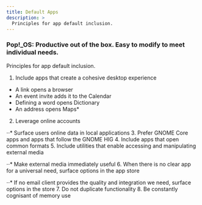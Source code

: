 ```yaml
---
title: Default Apps
description: >
  Principles for app default inclusion.
---
```

### Pop!\_OS: Productive out of the box. Easy to modify to meet individual needs.

Principles for app default inclusion.

1. Include apps that create a cohesive desktop experience

* A link opens a browser
* An event invite adds it to the Calendar
* Defining a word opens Dictionary
* An address opens Maps*
2. Leverage online accounts

⋅⋅* Surface users online data in local applications
3. Prefer GNOME Core apps and apps that follow the GNOME HIG
4. Include apps that open common formats
5. Include utilities that enable accessing and manipulating external media

⋅⋅* Make external media immediately useful
6. When there is no clear app for a universal need, surface options in the app store

⋅⋅* If no email client provides the quality and integration we need, surface options in the store
7. Do not duplicate functionality
8. Be constantly cognisant of memory use
